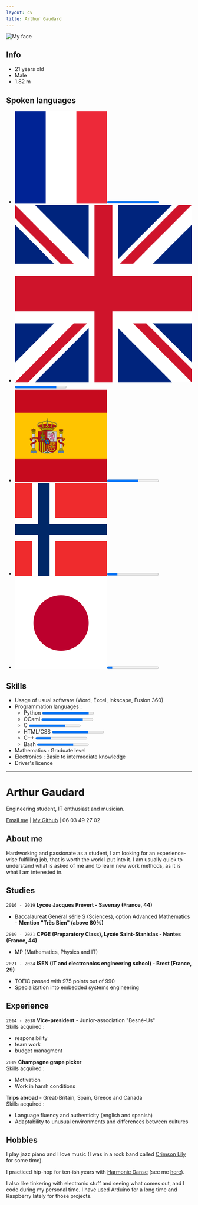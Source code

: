 ```yaml
---
layout: cv
title: Arthur Gaudard
---
```


![My face](assets/arthur.png)

## Info
* 21 years old
* Male
* 1.82 m

## Spoken languages

* ![French](assets/french.png)<progress value="1"> Native</progress>
* ![English](assets/english.png)<progress value="4" max="5"> C1</progress>
* ![Spanish](assets/spanish.png)<progress value="3" max="5"> B2</progress>
* ![Norwegian](assets/norwegian.png)<progress value="1" max="5"> Beginner</progress>
* ![Japanese](assets/japanese.png)<progress value="1" max="10"> Beginner</progress>

## Skills
* Usage of usual software (Word, Excel, Inkscape, Fusion 360)
* Programmation languages :
	* Python <progress value="9" max="10">XXXXXXXXX\_</progress>
	* OCaml <progress value="8" max="10">XXXXXXXX\_\_</progress>
	* C <progress value="7" max="10">XXXXXXX\_\_\_</progress>
	* HTML/CSS <progress value="7" max="10">XXXXXXX\_\_\_</progress>
	* C++ <progress value="3" max="10">XXX\_\_\_\_\_\_\_</progress>
	* Bash <progress value="7" max="10">XXXXXXX\_\_\_</progress>
* Mathematics : Graduate level
* Electronics : Basic to intermediate knowledge
* Driver's licence

---

# Arthur Gaudard
Engineering student, IT enthusiast and musician.

<div id="webaddress">
<a href="mailto:arthur.gaudard@isen-ouest.yncrea.fr">Email me</a>
| <a href="https://github.com/Mousakaa">My Github</a>
| <a>06 03 49 27 02</a>
</div>

## About me

Hardworking and passionate as a student, I am looking for an experience-wise fulfilling job, that is worth the work I put into it. I am usually quick to understand what is asked of me and to learn new work methods, as it is what I am interested in.

## Studies

`2016 - 2019`
__Lycée Jacques Prévert - Savenay (France, 44)__

* Baccalauréat Général série S (Sciences), option Advanced Mathematics - __Mention "Très Bien" (above 80%)__

`2019 - 2021`
__CPGE (Preparatory Class), Lycée Saint-Stanislas - Nantes (France, 44)__

* MP (Mathematics, Physics and IT)

`2021 - 2024`
__ISEN (IT and electronnics engineering school) - Brest (France, 29)__

* TOEIC passed with 975 points out of 990
* Specialization into embedded systems engineering

## Experience

`2014 - 2018`
__Vice-president__ - Junior-association "Besné-Us"  
Skills acquired :

* responsibility
* team work
* budget managment

`2019`
__Champagne grape picker__  
Skills acquired :

* Motivation
* Work in harsh conditions

__Trips abroad__ - Great-Britain, Spain, Greece and Canada  
Skills acquired :

* Language fluency and authenticity (english and spanish)
* Adaptability to unusual environments and differences between cultures

## Hobbies

I play jazz piano and I love music (I was in a rock band called [Crimson Lily](https://youtu.be/kEpob4iMEhI) for some time).

I practiced hip-hop for ten-ish years with [Harmonie Danse](https://harmonie-danse-44.com/) (see me [here](http://www.youtube.com/watch?v=vVe8Q2kfiiA)).

I also like tinkering with electronic stuff and seeing what comes out, and I code during my personal time. I have used Arduino for a long time and Raspberry lately for those projects.

<!-- ### Footer

Last updated: April 2022 -->
